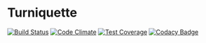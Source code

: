 # Turniquette

[![Build Status](https://travis-ci.org/TheTreeHouse/turniquette-api.svg)](https://travis-ci.org/TheTreeHouse/turniquette-api)
[![Code Climate](https://codeclimate.com/github/TheTreeHouse/turniquette-api/badges/gpa.svg)](https://codeclimate.com/github/TheTreeHouse/turniquette-api)
[![Test Coverage](https://codeclimate.com/github/TheTreeHouse/turniquette-api/badges/coverage.svg)](https://codeclimate.com/github/TheTreeHouse/turniquette-api/coverage)
[![Codacy Badge](https://api.codacy.com/project/badge/grade/d863ce8b9f3a462f8a9e280597cfabff)](https://www.codacy.com/app/turniquette/turniquette-api)
